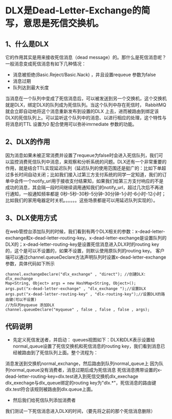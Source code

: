 # DLX是Dead-Letter-Exchange的简写，意思是死信交换机。

## 1、什么是DLX
它的作用其实是用来接收死信消息（dead message）的。那什么是死信消息呢？一般消息变成死信消息有如下几种情况：
- 消息被拒绝(Basic.Reject/Basic.Nack) ，井且设置requeue 参数为false
- 消息过期
- 队列达到最大长度

当消息在一个队列中变成了死信消息后，可以被发送到另一个交换机，这个交换机就是DLX，绑定DLX的队列成为死信队列。当这个队列中存在死信时， RabbitMQ 就会立即自动地将这个消息重新发布到设置的DLX 上去，进而被路由到绑定该DLX的死信队列上。可以监听这个队列中的消息、以进行相应的处理，这个特性与将消息的TTL 设置为0 配合使用可以弥补imrnediate 参数的功能。

## 2、DLX的作用
因为消息如果未被正常消费并设置了requeue为false时会进入死信队列，我们可以监控消费死信队列中消息，来观察和分析系统的问题。DLX还有一个非常重要的作用，就是结合TTL实现延迟队列（延迟队列的使用范围还是挺广的：比如下单超过多长时间自动关闭；比如我们接入过第三方支付系统的同学一定知道，我们的订单中会传一个notify_url用于接收支付结果知，如果我们给第三方支付响应的不是成功的消息，其会隔一段时间继续调用通知我们的notify_url，超过几次后不再进行通知，一般通知频率都是 0秒-5秒-30秒-5分钟-30分钟-1小时-6小时-12小时；比如我们的家用电器定时关机。。。。。。这些场景都是可以用延迟队列实现的）。

## 3、DLX使用方式
在web管控台添加队列的时候，我们看到有两个DLX相关的参数：x-dead-letter-exchange和x-dead-letter-routing-key。x-dead-letter-exchange是设置队列的DLX的；x-dead-letter-routing-key是设置死信消息进入DLX时的routing key的，这个是可以不设置的，如果不设置，则默认使用原队列的routing key。
客户端可以通过channel.queueDeclare方法声明队列时设置x-dead-letter-exchange参数，具体代码如下所示
```
channel.exchangeDeclare("dlx_exchange" , "direct"); //创建DLX: dlx_exchange
Map<String, Object> args = new HashMap<String, Object>();
args.put("x-dead-letter-exchange" , "dlx_exchange ");//设置DLX
args.put("x-dead-letter-routing-key" , "dlx-routing-key");//设置DLX的路由键(可以不设置)
//为队列myqueue 添加DLX
channel.queueDeclare("myqueue" , false , false , false , args);
```

## 代码说明
- 先定义死信发送者，并启动：
queues视图如下：DLX和DLK表示设置给normal_queue设置了死信交换机和死信消息的routing key，我们看到消息已经被路由到了死信队列上面。整个流程为：

消息发送到交换机normal_exchange，然后路由到队列normal_queue上
因为队列normal_queue没有消费者，消息过期后成为死信消息
死信消息携带设置的x-dead-letter-routing-key=dlx.test进入到死信交换机dlx_exechage
dlx_exechage与dlx_queue绑定的routing key为"dlx.*"，死信消息的路由键dlx.test符合该规则被路由到dlx.queue上面。

- 然后我们给死信队列添加消费者

我们测试一下死信消息进入DLX的时间，（要先将之前的那个死信消息删除）
